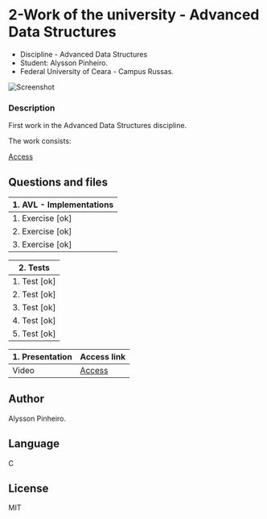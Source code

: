 # 2-Work of the university - Advanced Data Structures
- Discipline - Advanced Data Structures
- Student: Alysson Pinheiro.
- Federal University of Ceara - Campus Russas.

![Screenshot](img/banner.png)

### Description
First work in the Advanced Data Structures discipline.

The work consists:

[Access](https://github.com/alyssonlcss/EDA-Trabalho1-Parte2.pdf)


## Questions and files

| 1. AVL - Implementations  | 
| -------------------       | 
|    1. Exercise [ok]       |  
|    2. Exercise [ok]       |  
|    3. Exercise [ok]       |  

| 2. Tests            | 
| ------------------- | 
|    1. Test [ok]     |  
|    2. Test [ok]     |  
|    3. Test [ok]     |  
|    4. Test [ok]     |  
|    5. Test [ok]     |  

| 1. Presentation       | Access link     |
| -------------------   | ------------------- |
|    Video   | [Access](https://youtu.be/pvBw1uotJHk) |  

## Author
Alysson Pinheiro.

## Language

C

## License

MIT
